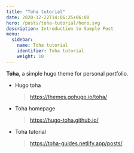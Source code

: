 ```yaml
---
title: "Toha tutorial"
date: 2020-12-22T14:06:25+06:00
hero: /posts/toha-tutorial/hero.svg
description: Introduction to Sample Post
menu:
  sidebar:
    name: Toha tutorial
    identifier: Toha tutorial
    weight: 10
---
```


**Toha**, a simple hugo theme for personal portfolio.

* Hugo toha

    > https://themes.gohugo.io/toha/

* Toha homepage

    > https://hugo-toha.github.io/

* Toha tutorial

    > https://toha-guides.netlify.app/posts/
